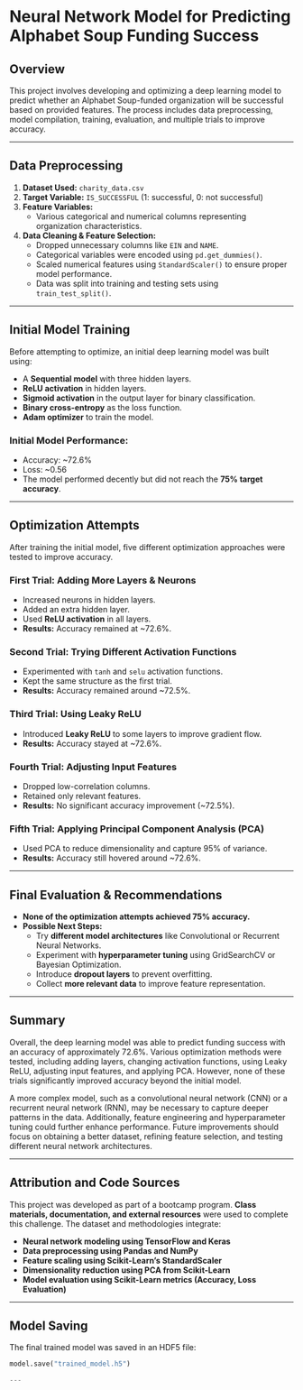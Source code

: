 # Neural Network Model for Predicting Alphabet Soup Funding Success

## Overview
This project involves developing and optimizing a deep learning model to predict whether an Alphabet Soup-funded organization will be successful based on provided features. The process includes data preprocessing, model compilation, training, evaluation, and multiple trials to improve accuracy.

---

## Data Preprocessing
1. **Dataset Used:** `charity_data.csv`
2. **Target Variable:** `IS_SUCCESSFUL` (1: successful, 0: not successful)
3. **Feature Variables:** 
   - Various categorical and numerical columns representing organization characteristics.
4. **Data Cleaning & Feature Selection:**
   - Dropped unnecessary columns like `EIN` and `NAME`.
   - Categorical variables were encoded using `pd.get_dummies()`.
   - Scaled numerical features using `StandardScaler()` to ensure proper model performance.
   - Data was split into training and testing sets using `train_test_split()`.

---

## Initial Model Training
Before attempting to optimize, an initial deep learning model was built using:
- A **Sequential model** with three hidden layers.
- **ReLU activation** in hidden layers.
- **Sigmoid activation** in the output layer for binary classification.
- **Binary cross-entropy** as the loss function.
- **Adam optimizer** to train the model.

### Initial Model Performance:
- Accuracy: ~72.6%
- Loss: ~0.56
- The model performed decently but did not reach the **75% target accuracy**.

---

## Optimization Attempts
After training the initial model, five different optimization approaches were tested to improve accuracy.

### **First Trial: Adding More Layers & Neurons**
- Increased neurons in hidden layers.
- Added an extra hidden layer.
- Used **ReLU activation** in all layers.
- **Results:** Accuracy remained at ~72.6%.

### **Second Trial: Trying Different Activation Functions**
- Experimented with `tanh` and `selu` activation functions.
- Kept the same structure as the first trial.
- **Results:** Accuracy remained around ~72.5%.

### **Third Trial: Using Leaky ReLU**
- Introduced **Leaky ReLU** to some layers to improve gradient flow.
- **Results:** Accuracy stayed at ~72.6%.

### **Fourth Trial: Adjusting Input Features**
- Dropped low-correlation columns.
- Retained only relevant features.
- **Results:** No significant accuracy improvement (~72.5%).

### **Fifth Trial: Applying Principal Component Analysis (PCA)**
- Used PCA to reduce dimensionality and capture 95% of variance.
- **Results:** Accuracy still hovered around ~72.6%.

---

## Final Evaluation & Recommendations
- **None of the optimization attempts achieved 75% accuracy.**
- **Possible Next Steps:**
  - Try **different model architectures** like Convolutional or Recurrent Neural Networks.
  - Experiment with **hyperparameter tuning** using GridSearchCV or Bayesian Optimization.
  - Introduce **dropout layers** to prevent overfitting.
  - Collect **more relevant data** to improve feature representation.

---

## Summary
Overall, the deep learning model was able to predict funding success with an accuracy of approximately 72.6%. Various optimization methods were tested, including adding layers, changing activation functions, using Leaky ReLU, adjusting input features, and applying PCA. However, none of these trials significantly improved accuracy beyond the initial model.

A more complex model, such as a convolutional neural network (CNN) or a recurrent neural network (RNN), may be necessary to capture deeper patterns in the data. Additionally, feature engineering and hyperparameter tuning could further enhance performance. Future improvements should focus on obtaining a better dataset, refining feature selection, and testing different neural network architectures.

---

## Attribution and Code Sources
This project was developed as part of a bootcamp program. **Class materials, documentation, and external resources** were used to complete this challenge. The dataset and methodologies integrate:

- **Neural network modeling using TensorFlow and Keras**
- **Data preprocessing using Pandas and NumPy**
- **Feature scaling using Scikit-Learn’s StandardScaler**
- **Dimensionality reduction using PCA from Scikit-Learn**
- **Model evaluation using Scikit-Learn metrics (Accuracy, Loss Evaluation)**

---

## Model Saving
The final trained model was saved in an HDF5 file:
```python
model.save("trained_model.h5")

---


